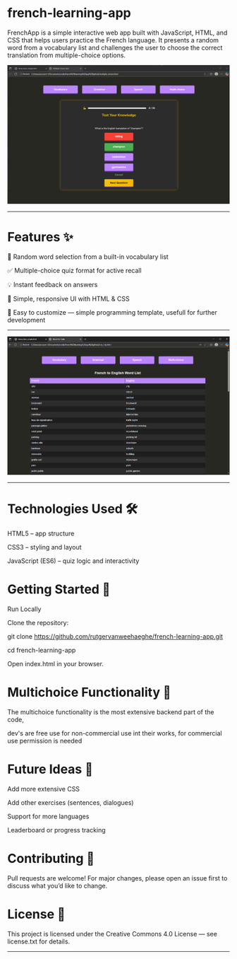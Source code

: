 # french-learning-app

FrenchApp is a simple interactive web app built with JavaScript, HTML, and CSS that helps users practice the French language. It presents a random word from a vocabulary list and challenges the user to choose the correct translation from multiple-choice options.

![App Screenshot failed to load](https://github.com/rutgervanweehaeghe/french-learning-app/blob/main/frenchapp_multichoice.png)

---------------------------------------------------------------
 # Features ✨

🎲 Random word selection from a built-in vocabulary list

✅ Multiple-choice quiz format for active recall

💡 Instant feedback on answers

🎨 Simple, responsive UI with HTML & CSS

📂 Easy to customize — simple programming template, usefull for further development

---------------------------------------------------------------

![App Screenshot failed to load](https://github.com/rutgervanweehaeghe/french-learning-app/blob/main/frenchapp_voc.png)

---------------------------------------------------------------

# Technologies Used 🛠️ 

HTML5 – app structure

CSS3 – styling and layout

JavaScript (ES6) – quiz logic and interactivity



# Getting Started 🚀 
Run Locally

Clone the repository:

git clone https://github.com/rutgervanweehaeghe/french-learning-app.git

cd french-learning-app


Open index.html in your browser.


# Multichoice Functionality 🎯 

The multichoice functionality is the most extensive backend part of the code, 

dev's are free use for non-commercial use int their works, for commercial use permission is needed




# Future Ideas 🌟 

Add more extensive CSS 

Add other exercises (sentences, dialogues)

Support for more languages

Leaderboard or progress tracking



# Contributing 🤝 

Pull requests are welcome! For major changes, please open an issue first to discuss what you’d like to change.

# License 📜 

This project is licensed under the Creative Commons 4.0 License — see license.txt
for details.

---------------------------------------------------------------------------


